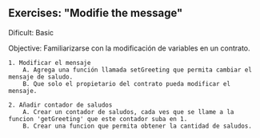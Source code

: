 ## Exercises: "Modifie the message"

Dificult: Basic

Objective: Familiarizarse con la modificación de variables en un contrato.

    
    1. Modificar el mensaje
		A. Agrega una función llamada setGreeting que permita cambiar el mensaje de saludo.
		B. Que solo el propietario del contrato pueda modificar el mensaje.
		
	2. Añadir contador de saludos
		A. Crear un contador de saludos, cada ves que se llame a la funcion 'getGreeting' que este contador suba en 1.
		B. Crear una funcion que permita obtener la cantidad de saludos.